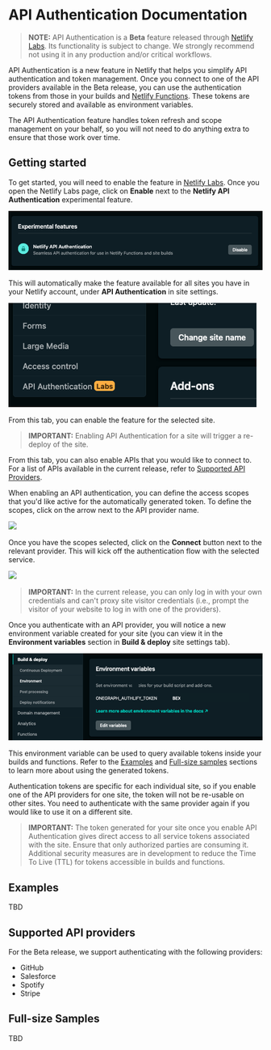 # API Authentication Documentation

> **NOTE:** API Authentication is a **Beta** feature released through [Netlify Labs](https://www.netlify.com/blog/2021/03/31/test-drive-netlify-beta-features-with-netlify-labs/). Its functionality is subject to change. We strongly recommend not using it in any production and/or critical workflows.

API Authentication is a new feature in Netlify that helps you simplify API authentication and token management. Once you connect to one of the API providers available in the Beta release, you can use the authentication tokens from those in your builds and [Netlify Functions](https://www.netlify.com/products/functions/). These tokens are securely stored and available as environment variables.

The API Authentication feature handles token refresh and scope management on your behalf, so you will not need to do anything extra to ensure that those work over time.

## Getting started

To get started, you will need to enable the feature in [Netlify Labs](https://app.netlify.com/user/labs). Once you open the Netlify Labs page, click on **Enable** next to the **Netlify API Authentication** experimental feature.

![](../../../media/api-authentication/netlify-labs-option.png)

This will automatically make the feature available for all sites you have in your Netlify account, under **API Authentication** in site settings.

![](../../../media/api-authentication/api-authentication-site-settings.png)

From this tab, you can enable the feature for the selected site.

> **IMPORTANT:** Enabling API Authentication for a site will trigger a re-deploy of the site.

From this tab, you can also enable APIs that you would like to connect to. For a list of APIs available in the current release, refer to [Supported API Providers](#supported-api-providers).

When enabling an API authentication, you can define the access scopes that you'd like active for the automatically generated token. To define the scopes, click on the arrow next to the API provider name.

![](../../../media/api-authentication/scope-definition.gif)

Once you have the scopes selected, click on the **Connect** button next to the relevant provider. This will kick off the authentication flow with the selected service.

![](../../../media/api-authentication/authentication-github.gif)

> **IMPORTANT:** In the current release, you can only log in with your own credentials and can't proxy site visitor credentials (i.e., prompt the visitor of your website to log in with one of the providers).

Once you authenticate with an API provider, you will notice a new environment variable created for your site (you can view it in the **Environment variables** section in **Build & deploy** site settings tab).

![](../../../media/api-authentication/onegraph-token.png)

This environment variable can be used to query available tokens inside your builds and functions. Refer to the [Examples](#examples) and [Full-size samples](#full-size-samples) sections to learn more about using the generated tokens.

Authentication tokens are specific for each individual site, so if you enable one of the API providers for one site, the token will not be re-usable on other sites. You need to authenticate with the same provider again if you would like to use it on a different site.

> **IMPORTANT:** The token generated for your site once you enable API Authentication gives direct access to all service tokens associated with the site. Ensure that only authorized parties are consuming it. Additional security measures are in development to reduce the Time To Live (TTL) for tokens accessible in builds and functions.

## Examples

TBD

## Supported API providers

For the Beta release, we support authenticating with the following providers:

- GitHub
- Salesforce
- Spotify
- Stripe

## Full-size Samples

TBD
